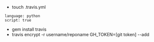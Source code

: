 - touch .travis.yml

```
language: python
script: true
```

- gem install travis
- travis encrypt -r username/reponame GH_TOKEN=[git token] --add